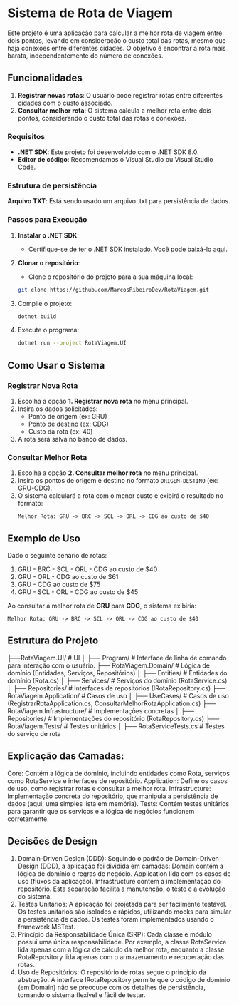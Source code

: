 # Sistema de Rota de Viagem

Este projeto é uma aplicação para calcular a melhor rota de viagem entre dois pontos, levando em consideração o custo total das rotas, mesmo que haja conexões entre diferentes cidades. O objetivo é encontrar a rota mais barata, independentemente do número de conexões.

## Funcionalidades

1. **Registrar novas rotas**: O usuário pode registrar rotas entre diferentes cidades com o custo associado.
2. **Consultar melhor rota**: O sistema calcula a melhor rota entre dois pontos, considerando o custo total das rotas e conexões.

### Requisitos

- **.NET SDK**: Este projeto foi desenvolvido com o .NET SDK 8.0.
- **Editor de código**: Recomendamos o Visual Studio ou Visual Studio Code.

### Estrutura de persistência
**Arquivo TXT**: Está sendo usado um arquivo .txt para persistência de dados. 

### Passos para Execução

1. **Instalar o .NET SDK**:
   - Certifique-se de ter o .NET SDK instalado. Você pode baixá-lo [aqui](https://dotnet.microsoft.com/download).

2. **Clonar o repositório**:
   - Clone o repositório do projeto para a sua máquina local:
   ```bash
   git clone https://github.com/MarcosRibeiroDev/RotaViagem.git
   
3. Compile o projeto:
   ```bash
   dotnet build
   ```
4. Execute o programa:
   ```bash
   dotnet run --project RotaViagem.UI
   ```
   
## Como Usar o Sistema

### Registrar Nova Rota
1. Escolha a opção **1. Registrar nova rota** no menu principal.
2. Insira os dados solicitados:
   - Ponto de origem (ex: GRU)
   - Ponto de destino (ex: CDG)
   - Custo da rota (ex: 40)
3. A rota será salva no banco de dados.

### Consultar Melhor Rota
1. Escolha a opção **2. Consultar melhor rota** no menu principal.
2. Insira os pontos de origem e destino no formato `ORIGEM-DESTINO` (ex: GRU-CDG).
3. O sistema calculará a rota com o menor custo e exibirá o resultado no formato:
   ```
   Melhor Rota: GRU -> BRC -> SCL -> ORL -> CDG ao custo de $40
   ```

## Exemplo de Uso
Dado o seguinte cenário de rotas:
1. GRU - BRC - SCL - ORL - CDG ao custo de $40
2. GRU - ORL - CDG ao custo de $61
3. GRU - CDG ao custo de $75
4. GRU - SCL - ORL - CDG ao custo de $45

Ao consultar a melhor rota de **GRU** para **CDG**, o sistema exibiria:
```
Melhor Rota: GRU -> BRC -> SCL -> ORL -> CDG ao custo de $40
```

## Estrutura do Projeto
  ├──RotaViagem.UI/                   # UI
  │   ├── Program/                      # Interface de linha de comando para interação com o usuário.
  ├── RotaViagem.Domain/              # Lógica de domínio (Entidades, Serviços, Repositórios)
  │   ├── Entities/                     # Entidades do domínio (Rota.cs)
  │   ├── Services/                     # Serviços do domínio (RotaService.cs)
  │   ├── Repositories/                 # Interfaces de repositórios (IRotaRepository.cs)
  ├── RotaViagem.Application/         # Casos de uso
  │   ├── UseCases/                     # Casos de uso (RegistrarRotaApplication.cs, ConsultarMelhorRotaApplication.cs)
  ├── RotaViagem.Infrastructure/      # Implementações concretas
  │   ├── Repositories/                 # Implementações do repositório (RotaRepository.cs)
  ├── RotaViagem.Tests/               # Testes unitários
  │   ├── RotaServiceTests.cs           # Testes do serviço de rota
  
## Explicação das Camadas:
Core: Contém a lógica de domínio, incluindo entidades como Rota, serviços como RotaService e interfaces de repositório.
Application: Define os casos de uso, como registrar rotas e consultar a melhor rota.
Infrastructure: Implementação concreta do repositório, que manipula a persistência de dados (aqui, uma simples lista em memória).
Tests: Contém testes unitários para garantir que os serviços e a lógica de negócios funcionem corretamente.

## Decisões de Design
1. Domain-Driven Design (DDD):
Seguindo o padrão de Domain-Driven Design (DDD), a aplicação foi dividida em camadas:
Domain contém a lógica de domínio e regras de negócio.
Application lida com os casos de uso (fluxos da aplicação).
Infrastructure contém a implementação do repositório.
Esta separação facilita a manutenção, o teste e a evolução do sistema.
2. Testes Unitários:
A aplicação foi projetada para ser facilmente testável. Os testes unitários são isolados e rápidos, utilizando mocks para simular a persistência de dados.
Os testes foram implementados usando o framework MSTest.
3. Princípio da Responsabilidade Única (SRP):
Cada classe e módulo possui uma única responsabilidade. Por exemplo, a classe RotaService lida apenas com a lógica de cálculo da melhor rota, enquanto a classe RotaRepository lida apenas com o armazenamento e recuperação das rotas.
4. Uso de Repositórios:
O repositório de rotas segue o princípio da abstração. A interface IRotaRepository permite que o código de domínio (em Domain) não se preocupe com os detalhes de persistência, tornando o sistema flexível e fácil de testar.